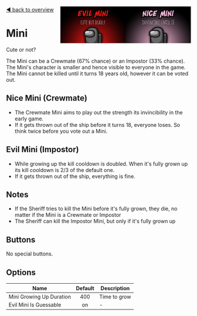 [:arrow_backward: back to overview](https://github.com/laicosvk/theepicroles#roles "back to overview")
<img align="right" height="100" src="Nice_Mini.png"/>
<img align="right" height="100" src="Evil_Mini.png"/>

# Mini
Cute or not?

The Mini can be a Crewmate (67% chance) or an Impostor (33% chance).
The Mini's character is smaller and hence visible to everyone in the game.
The Mini cannot be killed until it turns 18 years old, however it can be voted out.

## Nice Mini (Crewmate)

- The Crewmate Mini aims to play out the strength its invincibility in the early game.
- If it gets thrown out of the ship before it turns 18, everyone loses. So think twice before you vote out a Mini.

## Evil Mini (Impostor)

- While growing up the kill cooldown is doubled. When it's fully grown up its kill cooldown is 2/3 of the default one.
- If it gets thrown out of the ship, everything is fine.

## Notes
- If the Sheriff tries to kill the Mini before it's fully grown, they die, no matter if the Mini is a Crewmate or Impostor
- The Sheriff can kill the Impostor Mini, but only if it's fully grown up

## Buttons
No special buttons.

## Options
| Name | Default | Description |
| --- | :---: | --- |
| Mini Growing Up Duration | 400 | Time to grow |
| Evil Mini Is Guessable | on | - |
